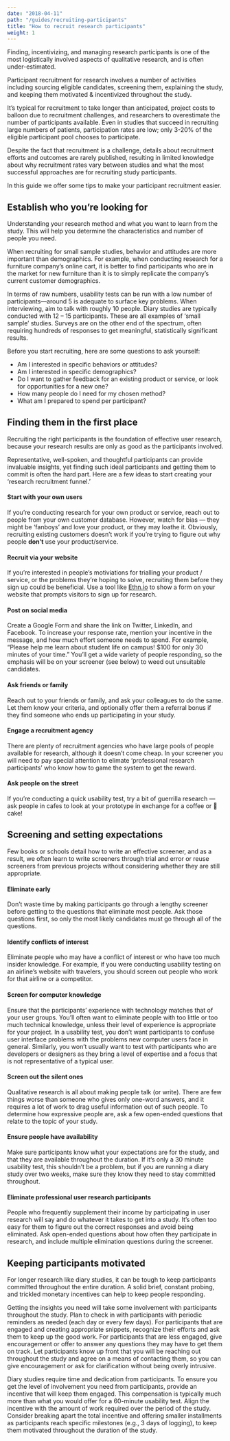 ```yaml
---
date: "2018-04-11"
path: "/guides/recruiting-participants"
title: "How to recruit research participants"
weight: 1
---
```


Finding, incentivizing, and managing research participants is one of the most logistically involved aspects of qualitative research, and is often under-estimated.

Participant recruitment for research involves a number of activities including sourcing eligible candidates, screening them, explaining the study, and keeping them motivated & incentivized throughout the study.

It’s typical for recruitment to take longer than anticipated, project costs to balloon due to recruitment challenges, and researchers to overestimate the number of participants available. Even in studies that succeed in recruiting large numbers of patients, participation rates are low; only 3-20% of the eligible participant pool chooses to participate.

Despite the fact that recruitment is a challenge, details about recruitment efforts and outcomes are rarely published, resulting in limited knowledge about why recruitment rates vary between studies and what the most successful approaches are for recruiting study participants.

In this guide we offer some tips to make your participant recruitment easier.

## Establish who you’re looking for

Understanding your research method and what you want to learn from the study. This will help you determine the characteristics and number of people you need.

When recruiting for small sample studies, behavior and attitudes are more important than demographics. For example, when conducting research for a furniture company’s online cart, it is better to find participants who are in the market for new furniture than it is to simply replicate the company’s current customer demographics.

In terms of raw numbers, usability tests can be run with a low number of participants—around 5 is adequate to surface key problems. When interviewing, aim to talk with roughly 10 people. Diary studies are typically conducted with 12 – 15 participants. These are all examples of ‘small sample’ studies. Surveys are on the other end of the spectrum, often requiring hundreds of responses to get meaningful, statistically significant results.

Before you start recruiting, here are some questions to ask yourself:

* Am I interested in specific behaviors or attitudes?
* Am I interested in specific demographics?
* Do I want to gather feedback for an existing product or service, or look for opportunities for a new one?
* How many people do I need for my chosen method?
* What am I prepared to spend per participant?

## Finding them in the first place

Recruiting the right participants is the foundation of effective user research, because your research results are only as good as the participants involved.

Representative, well-spoken, and thoughtful participants can provide invaluable insights, yet finding such ideal participants and getting them to commit is often the hard part. Here are a few ideas to start creating your ‘research recruitment funnel.’

#### Start with your own users

If you’re conducting research for your own product or service, reach out to people from your own customer database. However, watch for bias — they might be ‘fanboys’ and love your product, or they may loathe it. Obviously, recruiting existing customers doesn’t work if you’re trying to figure out why people <b>don’t</b> use your product/service.

#### Recruit via your website

If you’re interested in people’s motiviations for trialling your product / service, or the problems they’re hoping to solve, recruiting them before they sign up could be beneficial. Use a tool like [Ethn.io](https://ethn.io/) to show a form on your website that prompts visitors to sign up for research.

#### Post on social media

Create a Google Form and share the link on Twitter, LinkedIn, and Facebook. To increase your response rate, mention your incentive in the message, and how much effort someone needs to spend. For example, “Please help me learn about student life on campus! $100 for only 30 minutes of your time.” You’ll get a wide variety of people responding, so the emphasis will be on your screener (see below) to weed out unsuitable candidates.

#### Ask friends or family

Reach out to your friends or family, and ask your colleagues to do the same. Let them know your criteria, and optionally offer them a referral bonus if they find someone who ends up participating in your study.

#### Engage a recruitment agency

There are plenty of recruitment agencies who have large pools of people available for research, although it doesn’t come cheap. In your screener you will need to pay special attention to elimate ‘professional research participants’ who know how to game the system to get the reward.

#### Ask people on the street

If you’re conducting a quick usability test, try a bit of guerrilla research — ask people in cafes to look at your prototype in exchange for a coffee or 🍰 cake!

## Screening and setting expectations

Few books or schools detail how to write an effective screener, and as a result, we often learn to write screeners through trial and error or reuse screeners from previous projects without considering whether they are still appropriate.

#### Eliminate early

Don’t waste time by making participants go through a lengthy screener before getting to the questions that eliminate most people. Ask those questions first, so only the most likely candidates must go through all of the questions.

#### Identify conflicts of interest

Eliminate people who may have a conflict of interest or who have too much insider knowledge. For example, if you were conducting usability testing on an airline’s website with travelers, you should screen out people who work for that airline or a competitor.

#### Screen for computer knowledge

Ensure that the participants’ experience with technology matches that of your user groups. You’ll often want to eliminate people with too little or too much technical knowledge, unless their level of experience is appropriate for your project. In a usability test, you don’t want participants to confuse user interface problems with the problems new computer users face in general. Similarly, you won’t usually want to test with participants who are developers or designers as they bring a level of expertise and a focus that is not representative of a typical user.

#### Screen out the silent ones

Qualitative research is all about making people talk (or write). There are few things worse than someone who gives only one-word answers, and it requires a lot of work to drag useful information out of such people. To determine how expressive people are, ask a few open-ended questions that relate to the topic of your study.

#### Ensure people have availability

Make sure participants know what your expectations are for the study, and that they are available throughout the duration. If it’s only a 30 minute usability test, this shouldn’t be a problem, but if you are running a diary study over two weeks, make sure they know they need to stay committed throughout.

#### Eliminate professional user research participants

People who frequently supplement their income by participating in user research will say and do whatever it takes to get into a study. It’s often too easy for them to figure out the correct responses and avoid being eliminated. Ask open-ended questions about how often they participate in research, and include multiple elimination questions during the screener.

## Keeping participants motivated

For longer research like diary studies, it can be tough to keep participants committed throughout the entire duration. A solid brief, constant probing, and trickled monetary incentives can help to keep people responding.

Getting the insights you need will take some involvement with participants throughout the study. Plan to check in with participants with periodic reminders as needed (each day or every few days). For participants that are engaged and creating appropriate snippets, recognize their efforts and ask them to keep up the good work. For participants that are less engaged, give encouragement or offer to answer any questions they may have to get them on track. Let participants know up front that you will be reaching out throughout the study and agree on a means of contacting them, so you can give encouragement or ask for clarification without being overly intrusive.

Diary studies require time and dedication from participants. To ensure you get the level of involvement you need from participants, provide an incentive that will keep them engaged. This compensation is typically much more than what you would offer for a 60-minute usability test. Align the incentive with the amount of work required over the period of the study. Consider breaking apart the total incentive and offering smaller installments as participants reach specific milestones (e.g., 3 days of logging), to keep them motivated throughout the duration of the study.
